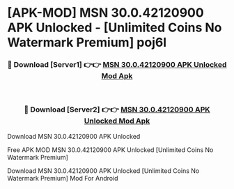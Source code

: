 # [APK-MOD] MSN 30.0.42120900 APK Unlocked - [Unlimited Coins No Watermark Premium] poj6l



<div align="center">
<h3>🔴 Download [Server1] 👉👉 <a href="https://momento.my/?title=MSN_30.0.42120900_APK_Unlocked">MSN 30.0.42120900 APK Unlocked Mod Apk</a></h3><br>

<h3>🔴 Download [Server2] 👉👉 <a href="https://momento.my/?title=MSN_30.0.42120900_APK_Unlocked">MSN 30.0.42120900 APK Unlocked Mod Apk</a></h3>
</div>



Download MSN 30.0.42120900 APK Unlocked 

Free APK MOD MSN 30.0.42120900 APK Unlocked [Unlimited Coins No Watermark Premium]

Download MSN 30.0.42120900 APK Unlocked [Unlimited Coins No Watermark Premium] Mod For Android
